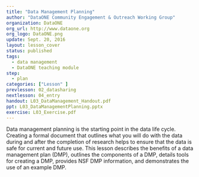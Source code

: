 ```yaml
---
title: "Data Management Planning"
author: "DataONE Community Engagement & Outreach Working Group"
organization: DataONE
org_url: http://www.dataone.org
org_logo: DataONE.png
update: Sept. 20, 2016
layout: lesson_cover
status: published
tags:
  - data management
  - DataONE teaching module
step:
  - plan
categories: ["Lesson" ]
prevlesson: 02_datasharing
nextlesson: 04_entry
handout: L03_DataManagement_Handout.pdf
ppt: L03_DataManagementPlanning.pptx
exercise: L03_Exercise.pdf
---
```


Data management planning is the starting point in the data life cycle. Creating a formal document that outlines what you will do with the data during and after the completion of research helps to ensure that the data is safe for current and future use. This lesson describes the benefits of a data management plan (DMP), outlines the components of a DMP, details tools for creating a DMP, provides NSF DMP information, and demonstrates the use of an example DMP.
